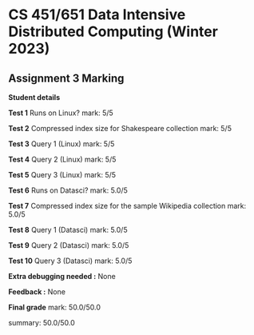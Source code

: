 # CS 451/651 Data Intensive Distributed Computing (Winter 2023)
## Assignment 3 Marking

**Student details**

**Test 1**
Runs on Linux?
mark: 5/5

**Test 2**
Compressed index size for Shakespeare collection
mark: 5/5

**Test 3**
Query 1 (Linux)
mark: 5/5

**Test 4**
Query 2 (Linux)
mark: 5/5

**Test 5**
Query 3 (Linux)
mark: 5/5

**Test 6**
Runs on Datasci?
mark: 5.0/5

**Test 7**
Compressed index size for the sample Wikipedia collection
mark: 5.0/5

**Test 8**
Query 1 (Datasci)
mark: 5.0/5

**Test 9**
Query 2 (Datasci)
mark: 5.0/5

**Test 10**
Query 3 (Datasci)
mark: 5.0/5

**Extra debugging needed :** None

**Feedback :** None

**Final grade**
mark: 50.0/50.0

summary: 50.0/50.0
